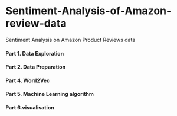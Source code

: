 # Sentiment-Analysis-of-Amazon-review-data

Sentiment Analysis on Amazon Product Reviews data
#### Part 1. Data Exploration
#### Part 2. Data Preparation
#### Part 4. Word2Vec
#### Part 5. Machine Learning algorithm
#### Part 6.visualisation
